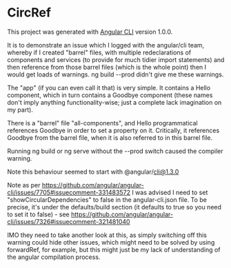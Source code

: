 # CircRef

This project was generated with [Angular CLI](https://github.com/angular/angular-cli) version 1.0.0.

It is to demonstrate an issue which I logged with the angular/cli team, whereby if I created "barrel" files, with multiple redeclarations of components and services (to provide for much tidier import statements) and then reference from those barrel files (which is the whole point) then I would get loads of warnings. ng build --prod didn't give me these warnings.

The "app" (if you can even call it that) is very simple. It contains a Hello component, which in turn contains a Goodbye component (these names don't imply anything functionality-wise; just a complete lack imagination on my part).

There is a "barrel" file "all-components", and Hello programmatical references Goodbye in order to set a property on it. Critically, it references Goodbye from the barrel file, when it is also referred to in this barrel file.

Running ng build or ng serve without the --prod switch caused the compiler warning.

Note this behaviour seemed to start with @angular/cli@1.3.0 

Note as per https://github.com/angular/angular-cli/issues/7705#issuecomment-331483572 I was advised I need to set "showCircularDependencies" to false in the angular-cli.json file. To be precise, it's under the defaults/build section (it defaults to true so you need to set it to false) - see https://github.com/angular/angular-cli/issues/7326#issuecomment-321481040

IMO they need to take another look at this, as simply switching off this warning could hide other issues, which might need to be solved by using forwardRef, for example, but this might just be my lack of understanding of the angular compilation process.